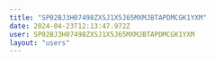 ```yaml
---
title: "SP02BJ3H07498ZXSJ1X5J65MXMJBTAPDMCGK1YXM"
date: 2024-04-23T12:13:47.972Z
user: SP02BJ3H07498ZXSJ1X5J65MXMJBTAPDMCGK1YXM
layout: "users"
---
```

    